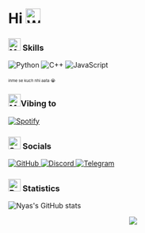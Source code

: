 # Hi <img src="https://raw.githubusercontent.com/Tarikul-Islam-Anik/Animated-Fluent-Emojis/master/Emojis/Hand%20gestures/Waving%20Hand.png" alt="Waving Hand" width="30" height="30" />

### <img src="https://raw.githubusercontent.com/Tarikul-Islam-Anik/Animated-Fluent-Emojis/master/Emojis/People%20with%20professions/Man%20Technologist%20Light%20Skin%20Tone.png" alt="Man Technologist" width="25" height="25" /> Skills
![Python](https://ziadoua.github.io/m3-Markdown-Badges/badges/Python/python2.svg)
![C++](https://ziadoua.github.io/m3-Markdown-Badges/badges/C++/c++2.svg)
![JavaScript](https://ziadoua.github.io/m3-Markdown-Badges/badges/Javascript/javascript2.svg)<br></br>
<sup><sup><sup>inme se kuch nhi aata 😭</sup></sup></sup>

###  <img src="https://raw.githubusercontent.com/Tarikul-Islam-Anik/Animated-Fluent-Emojis/master/Emojis/Objects/Musical%20Notes.png" alt="Musical Notes" width="25" height="25" />Vibing to
[![Spotify](https://nyas1.vercel.app/api?&rainbow=true&theme=dark)](https://open.spotify.com/user/3i1vyos21m017i0up51s0r4ag)

### <img src="https://raw.githubusercontent.com/Tarikul-Islam-Anik/Animated-Fluent-Emojis/master/Emojis/Smilies/Speech%20Balloon.png" alt="Speech Balloon" width="25" height="25" /> Socials
<p>
  <a href="https://github.com/nyas1">
    <img src="https://ziadoua.github.io/m3-Markdown-Badges/badges/Github/github2.svg" alt="GitHub">
  </a>
  <a href="https://discord.com/users/528161316033265674">
    <img src="https://ziadoua.github.io/m3-Markdown-Badges/badges/Discord/discord2.svg" alt="Discord">
  </a>
  <a href="https://t.me/nyas69">
    <img src="https://ziadoua.github.io/m3-Markdown-Badges/badges/Telegram/telegram2.svg" alt="Telegram">
  </a>
</p>

### <img src="https://raw.githubusercontent.com/Tarikul-Islam-Anik/Animated-Fluent-Emojis/master/Emojis/Objects/Bar%20Chart.png" alt="Bar Chart" width="25" height="25" /> Statistics

![Nyas's GitHub stats](https://github-readme-stats.vercel.app/api?username=nyas1&theme=moltack&show_icons=true&hide_border=true&border_radius=30)

<p align="center">
 <a href="https://visitorbadge.io/status?path=https%3A%2F%2Fgithub.com%2Fnyas1%2F"><img src="https://api.visitorbadge.io/api/visitors?path=https%3A%2F%2Fgithub.com%2Fnyas1%2F&labelColor=%23697689&countColor=%23263759" /></a>
</p>
